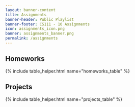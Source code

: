 ```yaml
---
layout: banner-content
title: Assignments
banner-header: Public Playlist
banner-footer: CS111 - 10 Assignments
icon: assignments_icon.png
banner: assignments_banner.png
permalink: /assignments
---
```


## Homeworks

{% include table_helper.html name="homeworks_table" %}

## Projects

{% include table_helper.html name="projects_table" %}
